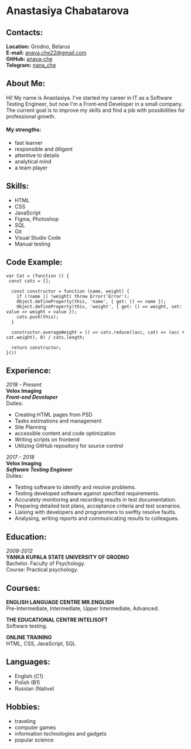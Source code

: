 # Anastasiya Chabatarova

## Contacts:
**Location:** Grodno, Belarus\
**E-mail:** anaya.che22@gmail.com\
**GitHub:** [anaya-che](https://github.com/anaya-che)\
**Telegram:** [nana_che](https://t.me/nana_che)

## About Me:
Hi! My name is Anastasiya. I've started my career in IT as a Software Testing Engineer, but now I'm a Front-end Developer in a small company.
The current goal is to improve my skills and find a job with possibilities for professional growth.
#### My strengths:
- fast learner
- responsible and diligent
- attentive to details
- analytical mind
- a team player

## Skills:
- HTML
- CSS
- JavaScript
- Figma, Photoshop
- SQL
- Git
- Visual Studio Code
- Manual testing

## Code Example:
```
var Cat = (function () {
 const cats = [];

  const constructor = function (name, weight) {
    if (!name || !weight) throw Error('Error');
    Object.defineProperty(this, 'name', { get: () => name });
    Object.defineProperty(this, 'weight', { get: () => weight, set: value => weight = value });
    cats.push(this);
  }

  constructor.averageWeight = () => cats.reduce((acc, cat) => (acc + cat.weight), 0) / cats.length;

  return constructor;
}())
```

## Experience:
*2018 - Present*\
**Velox Imaging**\
***Front-end Developer***\
Duties:
- Creating HTML pages from PSD
- Tasks estimations and management
- Site Planning
- accessible content and code optimization
- Writing scripts on frontend
- Utilizing GitHub repository for source control

*2017 - 2018*\
**Velox Imaging**\
***Software Testing Engineer***\
Duties:
- Testing software to identify and resolve problems.
- Testing developed software against specified requirements.
- Accurately monitoring and recording results in test documentation.
- Preparing detailed test plans, acceptance criteria and test scenarios.
- Liaising with developers and programmers to swiftly resolve faults.
- Analysing, writing reports and communicating results to colleagues.

## Education:
*2008-2012*\
**YANKA KUPALA STATE UNIVERSITY OF GRODNO**\
Bachelor. Faculty of Psychology.\
Course: Practical psychology. 

## Courses:
**ENGLISH LANGUAGE CENTRE MR.ENGLISH**\
Pre-Intermediate, Intermediate, Upper Intermediate, Advanced.

**THE EDUCATIONAL CENTRE INTELISOFT**\
Software testing.

**ONLINE TRAINING**\
HTML, CSS, JavaScript, SQL

## Languages:
- English (С1)
- Polish (B1)
- Russian (Native)

## Hobbies:
- traveling
- computer games
- information technologies and
gadgets
- popular science
 